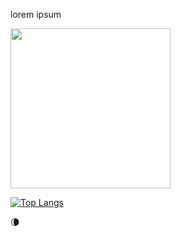 lorem ipsum


<img src="https://picsum.photos/200" width="256"/>

[![Top Langs](https://github-readme-stats.vercel.app/api/top-langs/?username=trongtuanit&layout=compact)](https://github.com/anuraghazra/github-readme-stats)

:waning_crescent_moon:

